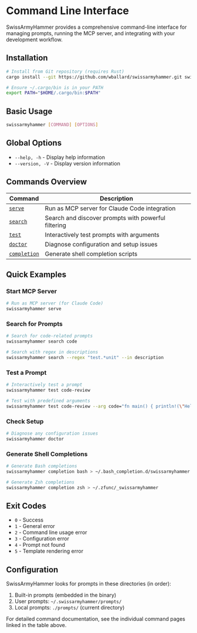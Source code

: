 # Command Line Interface

SwissArmyHammer provides a comprehensive command-line interface for managing prompts, running the MCP server, and integrating with your development workflow.

## Installation

```bash
# Install from Git repository (requires Rust)
cargo install --git https://github.com/wballard/swissarmyhammer.git swissarmyhammer-cli

# Ensure ~/.cargo/bin is in your PATH
export PATH="$HOME/.cargo/bin:$PATH"
```

## Basic Usage

```bash
swissarmyhammer [COMMAND] [OPTIONS]
```

## Global Options

- `--help, -h` - Display help information
- `--version, -V` - Display version information

## Commands Overview

| Command | Description |
|---------|-------------|
| [`serve`](./cli-serve.md) | Run as MCP server for Claude Code integration |
| [`search`](./cli-search.md) | Search and discover prompts with powerful filtering |
| [`test`](./cli-test.md) | Interactively test prompts with arguments |
| [`doctor`](./cli-doctor.md) | Diagnose configuration and setup issues |
| [`completion`](./cli-completion.md) | Generate shell completion scripts |

## Quick Examples

### Start MCP Server
```bash
# Run as MCP server (for Claude Code)
swissarmyhammer serve
```

### Search for Prompts
```bash
# Search for code-related prompts
swissarmyhammer search code

# Search with regex in descriptions
swissarmyhammer search --regex "test.*unit" --in description
```

### Test a Prompt
```bash
# Interactively test a prompt
swissarmyhammer test code-review

# Test with predefined arguments
swissarmyhammer test code-review --arg code="fn main() { println!(\"Hello\"); }"
```

### Check Setup
```bash
# Diagnose any configuration issues
swissarmyhammer doctor
```

### Generate Shell Completions
```bash
# Generate Bash completions
swissarmyhammer completion bash > ~/.bash_completion.d/swissarmyhammer

# Generate Zsh completions
swissarmyhammer completion zsh > ~/.zfunc/_swissarmyhammer
```

## Exit Codes

- `0` - Success
- `1` - General error
- `2` - Command line usage error
- `3` - Configuration error
- `4` - Prompt not found
- `5` - Template rendering error

## Configuration

SwissArmyHammer looks for prompts in these directories (in order):

1. Built-in prompts (embedded in the binary)
2. User prompts: `~/.swissarmyhammer/prompts/`
3. Local prompts: `./prompts/` (current directory)

For detailed command documentation, see the individual command pages linked in the table above.
